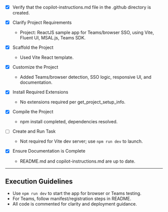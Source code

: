- [x] Verify that the copilot-instructions.md file in the .github directory is created.

- [x] Clarify Project Requirements
  - Project: ReactJS sample app for Teams/browser SSO, using Vite, Fluent UI, MSAL.js, Teams SDK.

- [x] Scaffold the Project
  - Used Vite React template.

- [x] Customize the Project
  - Added Teams/browser detection, SSO logic, responsive UI, and documentation.

- [x] Install Required Extensions
  - No extensions required per get_project_setup_info.

- [x] Compile the Project
  - npm install completed, dependencies resolved.

- [ ] Create and Run Task
  - Not required for Vite dev server; use `npm run dev` to launch.

- [x] Ensure Documentation is Complete
  - README.md and copilot-instructions.md are up to date.

---

## Execution Guidelines
- Use `npm run dev` to start the app for browser or Teams testing.
- For Teams, follow manifest/registration steps in README.
- All code is commented for clarity and deployment guidance.
